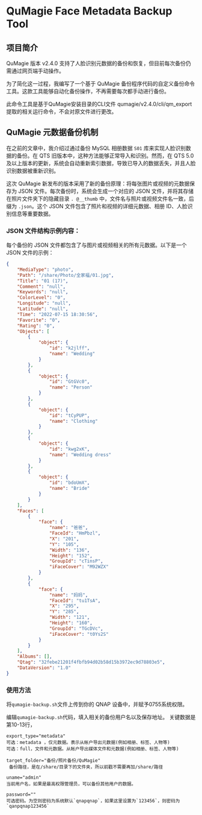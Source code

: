 # QuMagie Face Metadata Backup Tool

## 项目简介

QuMagie 版本 v2.4.0 支持了人脸识别元数据的备份和恢复，但目前每次备份仍需通过网页端手动操作。

为了简化这一过程，我编写了一个基于 QuMagie 备份程序代码的自定义备份命令工具。这款工具能够自动化备份操作，不再需要每次都手动进行备份。

此命令工具是基于QuMagie安装目录的CLI文件 qumagie/v2.4.0/cli/qm_export 提取的相关运行命令，不会对原文件进行更改。

## QuMagie 元数据备份机制

在之前的文章中，我介绍过通过备份 MySQL 相册数据 `S01` 库来实现人脸识别数据的备份。在 QTS 旧版本中，这种方法能够正常导入和识别。然而，在 QTS 5.0 及以上版本的更新，系统会自动重新索引数据，导致已导入的数据丢失，并且人脸识别数据被重新识别。

这次 QuMagie 新发布的版本采用了新的备份原理：将每张图片或视频的元数据保存为 JSON 文件。每次备份时，系统会生成一个对应的 JSON 文件，并将其存储在照片文件夹下的隐藏目录 `. @__thumb` 中，文件名与照片或视频文件名一致，后缀为 `.json`。这个 JSON 文件包含了照片和视频的详细元数据、相册 ID、人脸识别信息等重要数据。

### JSON 文件结构示例内容：

每个备份的 JSON 文件都包含了与图片或视频相关的所有元数据。以下是一个 JSON 文件的示例：

```json
{
    "MediaType": "photo",
    "Path": "/share/Photo/全家福/01.jpg",
    "Title": "01 (17)",
    "Comment": "null",
    "Keywords": "null",
    "ColorLevel": "0",
    "Longitude": "null",
    "Latitude": "null",
    "Time": "2022-07-15 18:30:56",
    "Favorite": "0",
    "Rating": "0",
    "Objects": [
        {
            "object": {
                "id": "k2jlff",
                "name": "Wedding"
            }
        },
        {
            "object": {
                "id": "GtGVc0",
                "name": "Person"
            }
        },
        {
            "object": {
                "id": "tCyPUP",
                "name": "Clothing"
            }
        },
        {
            "object": {
                "id": "kwg2xK",
                "name": "Wedding dress"
            }
        },
        {
            "object": {
                "id": "bdoUmX",
                "name": "Bride"
            }
        }
    ],
    "Faces": [
        {
            "face": {
                "name": "爸爸",
                "FaceId": "HmPbzl",
                "X": "201",
                "Y": "105",
                "Width": "136",
                "Height": "152",
                "GroupId": "cTinsP",
                "iFaceCover": "M92WZX"
            }
        },
        {
            "face": {
                "name": "妈妈",
                "FaceId": "tu1TsA",
                "X": "295",
                "Y": "285",
                "Width": "121",
                "Height": "160",
                "GroupId": "TGcDVc",
                "iFaceCover": "t0Ys2S"
            }
        }
    ],
    "Albums": [],
    "Qtag": "32febe21201f4fbfb94d02b58d15b3972ec9d78803e5",
    "DataVersion": "1.0"
}
```
### 使用方法
将`qumagie-backup.sh`文件上传到你的 QNAP 设备中，并赋予0755系统权限。

编辑`qumagie-backup.sh`代码，填入相关的备份用户名以及保存地址。
关键数据是第10-13行，
```
export_type="metadata"   
可选：metadata ，仅元数据。表示从帐户导出元数据(例如相册、标签、人物等)
可选：full，文件和元数据。从帐户导出媒体文件和元数据(例如相册、标签、人物等)

target_folder="备份/照片备份/QuMagie"
 备份路径，是在/share/目录下的文件夹，所以前戳不需要再加/share/路径

uname="admin"
当前用户名，如果是最高权限管理员，可以备份其他用户的数据。

password=""
可选密码。为空则密码为系统默认`qnapqnap`，如果这里设置为`123456`，则密码为`qanpqnap123456`
```
